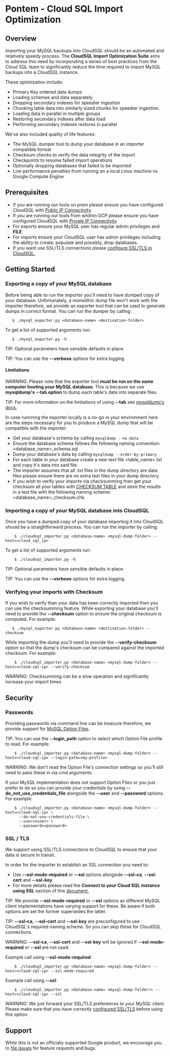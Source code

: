 # Pontem - Cloud SQL Import Optimization

## Overview

Importing your MySQL backups into CloudSQL should be an automated and relatively
speedy process. The **CloudSQL Import Optimization Suite** aims to address this
need by incorporating a series of best practices from the Cloud SQL team to
significantly reduce the time required to import MySQL backups into a CloudSQL
instance.

These optimization include:

*   Primary Key ordered data dumps
*   Loading schemas and data separately
*   Dropping secondary indexes for speedier ingestion
*   Chunking table data into similarly sized chunks for speedier ingestion.
*   Loading data in parallel in multiple groups
*   Restoring secondary indexes after data load
*   Performing secondary indexes restores in parallel

We've also included quality of life features:

*   The MySQL dumper tool to dump your database in an importer compatible format
*   Checksum checks to verify the data integrity of the import
*   Checkpoints to resume failed import operations
*   Optionally dropping databases that failed to be imported
*   Low performance penalties from running on a local Linux machine vs Google
    Compute Engine

## Prerequisites

*   If you are running our tools on prem please ensure you have configured
    CloudSQL with
    [Public IP Connectivity](https://cloud.google.com/sql/docs/mysql/connect-admin-ip)
*   If you are running our tools from whithin GCP please ensure you have
    configured CloudSQL with
    [Private IP Connectivity](https://cloud.google.com/sql/docs/mysql/private-ip)
*   For exports ensure your MySQL user has regular admin privileges and
    **FILE**.
*   For imports ensure your CloudSQL user has admin privileges including the
    ability to create, populate and possibly, drop databases.
*   If you want use SSL/TLS connections please
    [configure SSL/TLS in CloudSQL.](https://cloud.google.com/sql/docs/mysql/configure-ssl-instance)

## Getting Started

### Exporting a copy of your MySQL database

Before being able to run the importer you'll need to have dumped copy of your
database. Unfortunately, a monolithic dump file won't work with the importer
therefore, we provide an exporter tool that can be used to generate dumps in
correct format. You can run the dumper by calling:

       $ ./mysql_exporter.py <database-name> <destination-folder>

To get a list of supported arguments run:

       $ ./mysql_exporter.py -h

TIP: Optional parameters have sensible defaults in place.

TIP: You can use the **--verbose** options for extra logging.

#### Limitations

WARNING: Please note that the exporter tool **must be run on the same computer
hosting your MySQL database**. This is because we use **mysqldump's --tab
option** to dump each table's data into separate files.

TIP: For more information on the limitations of using **--tab** see
[mysqldump's docs.](https://dev.mysql.com/doc/refman/8.0/en/mysqldump.html#option_mysqldump_tab)

In case runnning the exporter locally is a no-go in your environment here are
the steps necessary for you to produce a MySQL dump that will be compatible with
the importer:

*   Get your database's schema by calling `mysqldump --no-data`
*   Ensure the database schema follows the following naming convention:
    <database_name>_schema.sql
*   Dump your database's data by calling `mysqldump --order-by-primary`
*   For each table in your database create a new text file <table_name>.txt and
    copy it's data into said file.
*   The importer assumes that all .txt files in the dump directory are data
    files please ensure there are no extra text files in your dump directory.
*   If you wish to verify your imports via checksumming then get your checksum
    all your tables with
    [CHECKSUM TABLE](https://dev.mysql.com/doc/refman/5.7/en/checksum-table.html)
    and store the results in a test file with the following naming scheme:
    <database_name>_checksum.chk

### Importing a copy of your MySQL database into CloudSQL

Once you have a dumped copy of your database importing it into CloudSQL should
be a straightforward process. You can run the importer by calling:

        $ ./cloudsql_importer.py <database-name> <mysql-dump-folder> --host=<cloud_sql_ip>

To get a list of supported arguments run:

        $ ./cloudsql_importer.py -h

TIP: Optional parameters have sensible defaults in place.

TIP: You can use the **--verbose** options for extra logging.

### Verifying your imports with Checksum

If you wish to verify than your data has been correctly imported then you can
use the checksumming feature. While exporting your database you'll need to
provide the **--checksum** option to ensure the original checksum is computed.
For example:

       $ ./mysql_exporter.py <database-name> <destination-folder> --checksum

While importing the dump you'll need to provide the **--verify-checksum** option
so that the dump's checksum can be compared against the imported checksum. For
example:

        $ ./cloudsql_importer.py <database-name> <mysql-dump-folder> --host=<cloud-sql-ip> --verify-checksum

WARNING: Checksumming can be a slow operation and significantly increase your
import times

## Security

### Passwords

Providing passwords via command line can be insecure therefore, we provide
support for
[MySQL Option Files](https://dev.mysql.com/doc/refman/8.0/en/option-files.html).

TIP: You can use the **--login_path** option to select which Option File profile
to read. For example:

        $ ./cloudsql_importer.py <database-name> <mysql-dump-folder> --host=<cloud-sql-ip> --login-path=<my-profile>

WARNING: We don't read the Option File's connection settings so you'll still
need to pass these in via cmd arguments.

If your MySQL implementation does not support Option Files or you just prefer to
do so you can provide your credentials by using
**--do_not_use_credentials_file** alongside the **--user** and **--password**
options. For example:

        $ ./cloudsql_importer.py <database-name> <mysql-dump-folder> --host=<cloud-sql-ip> \
          --do-not-use-credentials-file \
          --user=<user> \
          --password=<password>

### SSL / TLS

We support using SSL/TLS connections to CloudSQL to ensure that your data is
secure in transit.

In order for the importer to establish an SSL connection you need to:

*   Use **--ssl-mode-required** or **--ssl** options alongside **--ssl-ca**,
    **--ssl-cert** and **--ssl-key**.
*   For more details please read the **Connect to your Cloud SQL instance using
    SSL** section of this
    [document.](https://cloud.google.com/sql/docs/mysql/connect-admin-ip#connect)

TIP: We provide **--ssl-mode-required** or **--ssl** options as different MySQL
client implementations have varying support for these. Be aware if both options
are set the former supersedes the latter.

TIP: **--ssl-ca**, **--ssl-cert** and **--ssl-key** are preconfigured to use
CloudSQL's required naming scheme. So you can skip these for CloudSQL
connections.

WARNING: **--ssl-ca**, **--ssl-cert** and **--ssl-key** will be ignored if
**--ssl-mode-required** or **--ssl** are not used.

Example call using **--ssl-mode-required**:

        $ ./cloudsql_importer.py <database-name> <mysql-dump-folder> --host=<cloud-sql-ip> --ssl-mode-required

Example call using **--ssl**:

        $ ./cloudsql_importer.py <database-name> <mysql-dump-folderr> --host=<cloud-sql-ip> --ssl

WARNING: We just forward your SSL/TLS preferences to your MySQL client. Please
make sure that you have correctly
[configured SSL/TLS](\(https://cloud.google.com/sql/docs/mysql/configure-ssl-instance\))
before using this option.

## Support

While this is not an officially supported Google product, we encourage you to
[file issues](https://github.com/GoogleCloudPlatform/pontem/issues/new) for
feature requests and bugs.

